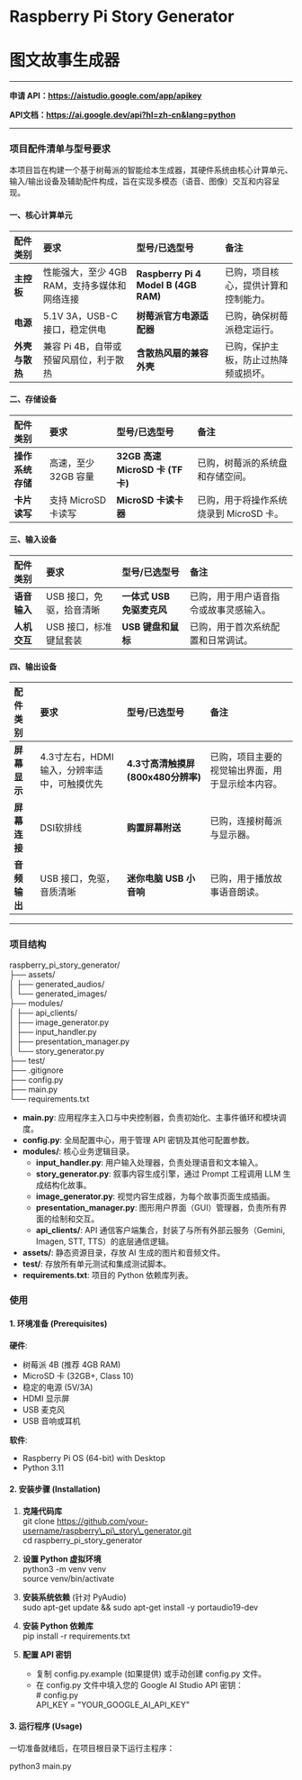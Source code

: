 # Raspberry Pi Story Generator
# 图文故事生成器
***
**申请 API：https://aistudio.google.com/app/apikey**

**API文档：https://ai.google.dev/api?hl=zh-cn&lang=python**
***

### **项目配件清单与型号要求**

本项目旨在构建一个基于树莓派的智能绘本生成器，其硬件系统由核心计算单元、输入/输出设备及辅助配件构成，旨在实现多模态（语音、图像）交互和内容呈现。

#### **一、核心计算单元**

| 配件类别   | 要求                      | 型号/已选型号                 | 备注                                     |
| :--------- | :------------------------ | :-------------------------- | :--------------------------------------- |
| **主控板** | 性能强大，至少 4GB RAM，支持多媒体和网络连接 | **Raspberry Pi 4 Model B (4GB RAM)** | 已购，项目核心，提供计算和控制能力。       |
| **电源** | 5.1V 3A，USB-C 接口，稳定供电 | **树莓派官方电源适配器** | 已购，确保树莓派稳定运行。               |
| **外壳与散热** | 兼容 Pi 4B，自带或预留风扇位，利于散热 | **含散热风扇的兼容外壳** | 已购，保护主板，防止过热降频或损坏。     |

#### **二、存储设备**

| 配件类别   | 要求                 | 型号/已选型号                   | 备注                                       |
| :--------- | :------------------- | :---------------------------- | :----------------------------------------- |
| **操作系统存储** | 高速，至少 32GB 容量 | **32GB 高速 MicroSD 卡 (TF卡)** | 已购，树莓派的系统盘和存储空间。             |
| **卡片读写** | 支持 MicroSD 卡读写  | **MicroSD 卡读卡器** | 已购，用于将操作系统烧录到 MicroSD 卡。      |

#### **三、输入设备**

| 配件类别   | 要求                     | 型号/已选型号               | 备注                                           |
| :--------- | :----------------------- | :-------------------------- | :--------------------------------------------- |
| **语音输入** | USB 接口，免驱，拾音清晰 | **一体式 USB 免驱麦克风** | 已购，用于用户语音指令或故事灵感输入。         |
| **人机交互** | USB 接口，标准键鼠套装   | **USB 键盘和鼠标** | 已购，用于首次系统配置和日常调试。             |

#### **四、输出设备**

| 配件类别   | 要求                                   | 型号/已选型号                       | 备注                                             |
| :--------- | :------------------------------------- | :---------------------------------- | :----------------------------------------------- |
| **屏幕显示** | 4.3寸左右，HDMI 输入，分辨率适中，可触摸优先 | **4.3寸高清触摸屏 (800x480分辨率)** | 已购，项目主要的视觉输出界面，用于显示绘本内容。 |
| **屏幕连接** | DSI软排线                 | **购置屏幕附送**| 已购，连接树莓派与显示器。                       |
| **音频输出** | USB 接口，免驱，音质清晰               | **迷你电脑 USB 小音响** | 已购，用于播放故事语音朗读。                     |

---

### **项目结构**

raspberry_pi_story_generator/  
├── assets/  
│ ├── generated_audios/  
│ └── generated_images/  
├── modules/  
│ ├── api_clients/  
│ ├── image_generator.py  
│ ├── input_handler.py  
│ ├── presentation_manager.py  
│ └── story_generator.py  
├── test/  
├── .gitignore  
├── config.py  
├── main.py  
└── requirements.txt

- **main.py**: 应用程序主入口与中央控制器，负责初始化、主事件循环和模块调度。
- **config.py**: 全局配置中心，用于管理 API 密钥及其他可配置参数。
- **modules/**: 核心业务逻辑目录。
  - **input_handler.py**: 用户输入处理器，负责处理语音和文本输入。
  - **story_generator.py**: 叙事内容生成引擎，通过 Prompt 工程调用 LLM 生成结构化故事。
  - **image_generator.py**: 视觉内容生成器，为每个故事页面生成插画。
  - **presentation_manager.py**: 图形用户界面（GUI）管理器，负责所有界面的绘制和交互。
  - **api_clients/**: API 通信客户端集合，封装了与所有外部云服务（Gemini, Imagen, STT, TTS）的底层通信逻辑。
- **assets/**: 静态资源目录，存放 AI 生成的图片和音频文件。
- **test/**: 存放所有单元测试和集成测试脚本。
- **requirements.txt**: 项目的 Python 依赖库列表。

### **使用**

#### **1\. 环境准备 (Prerequisites)**

**硬件**:

- 树莓派 4B (推荐 4GB RAM)
- MicroSD 卡 (32GB+, Class 10\)
- 稳定的电源 (5V/3A)
- HDMI 显示屏
- USB 麦克风
- USB 音响或耳机

**软件**:

- Raspberry Pi OS (64-bit) with Desktop
- Python 3.11

#### **2\. 安装步骤 (Installation)**

1. **克隆代码库**  
   git clone https://github.com/your-username/raspberry\_pi\_story\_generator.git  
   cd raspberry_pi_story_generator

2. **设置 Python 虚拟环境**  
   python3 \-m venv venv  
   source venv/bin/activate

3. **安装系统依赖** (针对 PyAudio)  
   sudo apt-get update && sudo apt-get install \-y portaudio19-dev

4. **安装 Python 依赖库**  
   pip install \-r requirements.txt

5. **配置 API 密钥**
   - 复制 config.py.example (如果提供) 或手动创建 config.py 文件。
   - 在 config.py 文件中填入您的 Google AI Studio API 密钥：  
     \# config.py  
     API_KEY \= "YOUR_GOOGLE_AI_API_KEY"

#### **3\. 运行程序 (Usage)**

一切准备就绪后，在项目根目录下运行主程序：

python3 main.py

